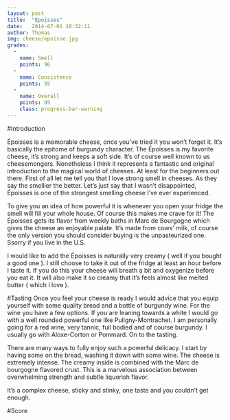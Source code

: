 ```yaml
---
layout: post
title:  "Époisses"
date:   2014-07-01 10:32:11
author: Thomas
img: cheese/epoisse.jpg
grades:
  -
    name: Smell
    points: 96
  -
    name: Consistence
    points: 95
  -
    name: Overall
    points: 95
    class: progress-bar-warning
---
```




#Introduction

Époisses is a memorable cheese, once you’ve tried it you won’t forget it. It’s basically the epitome of burgundy character. 
The Époisses is my favorite cheese, it’s strong and keeps a soft side. It’s of course well known to us cheesemongers. Nonetheless I think it represents a fantastic and original introduction to the magical world of cheeses. At least for the beginners out there. 
First of all let me tell you that I love strong smell in cheeses. As they say the smellier the better. Let’s just say that I wasn’t disappointed, Époisses is one of the strongest smelling cheese I’ve ever experienced.


To give you an idea of how powerful it is whenever you open your fridge the smell will fill your whole house. Of course this makes me crave for it! The Époisses gets its flavor from weekly baths in Marc de Bourgogne which gives the cheese an enjoyable palate. It’s made from cows' milk, of course the only version you should consider buying is the unpasteurized one. Ssorry if you live in the U.S.


I would like to add the Époisses is naturally very creamy ( well if you bought a good one ). I still choose to take it out of the fridge at least an hour before I taste it. If you do this your cheese will breath a bit and oxygenize before you eat it. It will also make it so creamy that it’s feels almost like melted butter ( which I love ).

#Tasting
Once you feel your cheese is ready I would advice that you equip yourself with some quality bread and a bottle of burgundy wine. For the wine you have a few options. If you are leaning towards a white I would go with a well rounded powerful one like Puligny-Montrachet. I am personally going for a red wine, very tannic, full bodied and of course burgundy. I usually go with Aloxe-Corton or Pommard.
On to the tasting.


There are many ways to fully enjoy such a powerful delicacy. I start by having some on the bread, washing it down with some wine. The cheese is extremely intense. The creamy inside is combined with the Marc de bourgogne flavored crust. This is a marvelous association between overwhelming strength and subtle liquorish flavor. 


It’s a complex cheese, sticky and stinky, one taste and you couldn’t get enough.

#Score